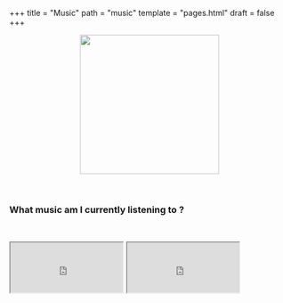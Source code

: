 +++
title = "Music"
path = "music"
template = "pages.html"
draft = false
+++

<div align="center">

 <p align="center">
   
  <img src="https://sachinsenal0x64.github.io/picx-images-hosting/pepe-listening-to-music.283fpx8jor0g.gif" alt=" " align="center" width="250" height="250"> 
  
</p>
</div>

<br>

### What music am I currently listening to ?

<br>

<div align="left">
 <p style="text-align:left;">
    <iframe src="https://embed.tidal.com/tracks/294404537?disableAnalytics=true" style="width:40%;height:90px"></iframe> 
   <span style="float:center;">
    <iframe src="https://embed.tidal.com/tracks/294404536?disableAnalytics=true" style="width:40%;height:90px"></iframe>
   </span>
 </p>

</div>

